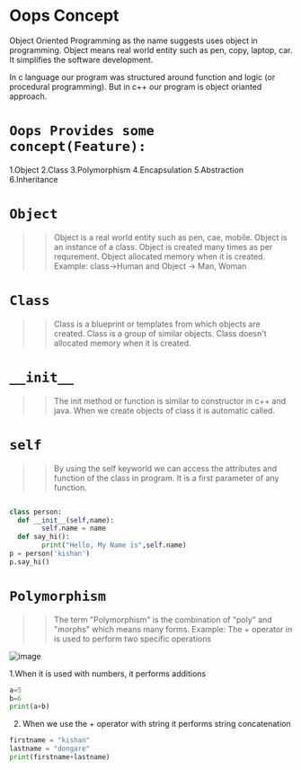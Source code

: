 # Oops Concept

Object Oriented Programming as the name suggests uses object in programming.
Object means real world entity such as pen, copy, laptop, car.
It simplifies the software development.

In c language our program was structured around function and logic (or procedural programming).
But in c++ our program is object orianted approach.

# ```Oops Provides some concept(Feature):```

1.Object
2.Class
3.Polymorphism
4.Encapsulation
5.Abstraction
6.Inheritance

# ```Object```

>> Object is a real world entity such as pen, cae, mobile.
>> Object is an instance of a class.
>> Object is created many times as per requrement.
>> Object allocated memory when it is created.
>> Example: class->Human and Object -> Man, Woman

# ```Class```

>>Class is a blueprint or templates from which objects are created.
>>Class is a group of similar objects.
>>Class doesn't allocated memory when it is created.

# ```__init__```

>>The init method or function is similar to constructor in c++ and java.
>>When we create objects of class it is automatic called.

# ```self```

>> By using the self keyworld we can access the attributes and function of the class in program.
>> It is a first parameter of any function.

```python

class person:
  def __init__(self,name):
        self.name = name
  def say_hi():
        print("Hello, My Name is",self.name)
p = person('kishan')
p.say_hi()

```

# ```Polymorphism```

>> The term "Polymorphism" is the combination of "poly" and "morphs" which means many forms.
>> Example: The + operator in is used to perform two specific operations

![image](https://user-images.githubusercontent.com/66677660/208247018-519d4931-3609-47e8-9069-bc7fba9451cf.png)

1.When it is used with numbers, it performs additions
```python
a=5
b=6
print(a+b)
```

2. When we use the  + operator with string it performs string concatenation

```python
firstname = "kishan"
lastname = "dongare"
print(firstname+lastname)
```


















